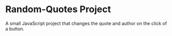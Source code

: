 # Random-Quotes Project

A small JavaScript project that changes the quote and author on the click of a button.
